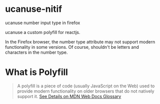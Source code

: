 # ucanuse-nitif

ucanuse number input type in firefox

ucanuse a custom polyfill for reactjs.

In the Firefox browser, the number type attribute may not support modern functionality in some versions. Of course, shouldn't be letters and characters in the number type.


# What is Polyfill
> A polyfill is a piece of code (usually JavaScript on the Web) used to provide modern functionality on older browsers that do not natively support it. [See Details on MDN Web Docs Glossary](https://developer.mozilla.org/en-US/docs/Glossary/Polyfill)